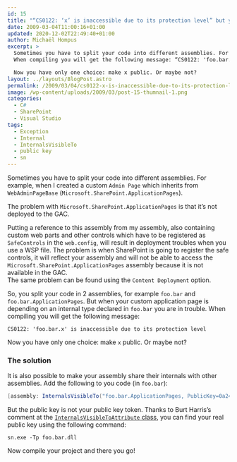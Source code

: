```yaml
---
id: 15
title: "“CS0122: ‘x’ is inaccessible due to its protection level” but you don’t want to go public"
date: 2009-03-04T11:00:16+01:00
updated: 2020-12-02T22:49:40+01:00
author: Michaël Hompus
excerpt: >
  Sometimes you have to split your code into different assemblies. For example when I created a custom Admin Page which inherits from WebAdminPageBase (Microsoft.SharePoint.ApplicationPages). The problem with Microsoft.SharePoint.ApplicationPages is that it's not deployed to the GAC.
  When compiling you will get the following message: “CS0122: 'foo.bar.x' is inaccessible due to its protection level”

  Now you have only one choice: make x public. Or maybe not?
layout: ../layouts/BlogPost.astro
permalink: /2009/03/04/cs0122-x-is-inaccessible-due-to-its-protection-level-but-you-dont-want-to-go-public/
image: /wp-content/uploads/2009/03/post-15-thumnail-1.png
categories:
  - C#
  - SharePoint
  - Visual Studio
tags:
  - Exception
  - Internal
  - InternalsVisibleTo
  - public key
  - sn
---
```


Sometimes you have to split your code into different assemblies.
For example, when I created a custom `Admin Page` which inherits from `WebAdminPageBase` (`Microsoft.SharePoint.ApplicationPages`).

The problem with `Microsoft.SharePoint.ApplicationPages` is that it’s not deployed to the GAC.

<!--more-->

Putting a reference to this assembly from my assembly,
also containing custom web parts and other controls which have to be registered as `SafeControls` in the `web.config`,
will result in deployment troubles when you use a WSP file.
The problem is when SharePoint is going to register the safe controls,
it will reflect your assembly and will not be able to access the `Microsoft.SharePoint.ApplicationPages` assembly because it is not available in the GAC.  
The same problem can be found using the `Content Deployment` option.

So, you split your code in 2 assemblies, for example `foo.bar` and `foo.bar.ApplicationPages`.
But when your custom application page is depending on an internal type declared in `foo.bar` you are in trouble.
When compiling you will get the following message:

```plain
CS0122: 'foo.bar.x' is inaccessible due to its protection level
```

Now you have only one choice: make `x` public. Or maybe not?

### The solution

It is also possible to make your assembly share their internals with other assemblies. Add the following to you code (in `foo.bar`):

```csharp
[assembly: InternalsVisibleTo("foo.bar.ApplicationPages, PublicKey=0a240a … c2f34c7")]
```

But the public key is not your public key token.
Thanks to Burt Harris’s comment at the [`InternalsVisibleToAttribute` class](https://learn.microsoft.com/en-us/dotnet/api/system.runtime.compilerservices.internalsvisibletoattribute?view=net-5.0),
you can find your real public key using the following command:

```shell
sn.exe -Tp foo.bar.dll
```

Now compile your project and there you go!
